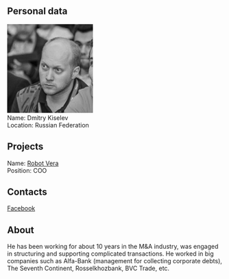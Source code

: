 ## Personal data
![dmitry kiselev photo](photo/dmitry_kiselev.jpg)  
Name:   Dmitry Kiselev  
Location: Russian Federation  
## Projects 
Name: [Robot Vera](../projects/robot_vera.md)  
Position: COO   
## Contacts      
[Facebook](https://www.facebook.com/dmitry.kiselev.587)
## About
He has been working for about 10 years in the M&A industry, was engaged in structuring and supporting complicated transactions. He worked in big companies such as Alfa-Bank (management for collecting corporate debts), The Seventh Continent, Rosselkhozbank, BVC Trade, etc.
